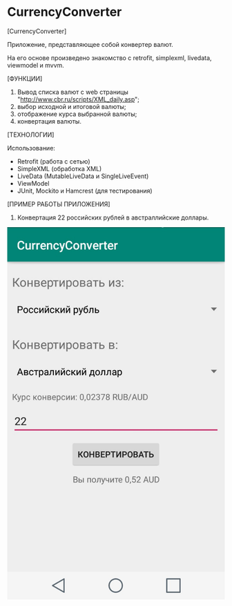 # CurrencyConverter

[CurrencyConverter]

Приложение, представляющее собой конвертер валют.

На его основе произведено знакомство с retrofit, simplexml, livedata, viewmodel и mvvm.

[ФУНКЦИИ]

1. Вывод списка валют с web страницы "http://www.cbr.ru/scripts/XML_daily.asp";
2. выбор исходной и итоговой валюты;
3. отображение курса выбранной валюты;
4. конвертация валюты.

[ТЕХНОЛОГИИ]

Использование:

- Retrofit (работа с сетью)
- SimpleXML (обработка XML)
- LiveData (MutableLiveData и SingleLiveEvent)
- ViewModel
- JUnit, Mockito и Hamcrest (для тестирования)

    
[ПРИМЕР РАБОТЫ ПРИЛОЖЕНИЯ]

1. Конвертация 22 российских рублей в австраллийские доллары.

![Image alt](/scr/01_01.jpg)
